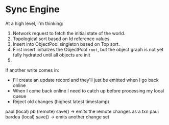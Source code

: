 # Sync Engine

At a high level, I'm thinking:

1. Network request to fetch the initial state of the world.
1. Topological sort based on Id reference values.
1. Insert into ObjectPool singleton based on Top sort.
1. First insert initialzes the ObjectPool `root`, but the object graph is not yet fully hydrated
   until all objects are init
1.

If another write comes in:

- I'll create an update record and they'll just be emitted when I go back online
- When I come back online I need to catch up before processing my local queue
- Reject old changes (highest latest timestamp)

paul (local)
pb (remote)
save() -> emits the remote changes as a txn
paul bardea (local)
save() -> emits another change set

